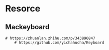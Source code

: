 



# Resorce



## Mackeyboard



```
# https://zhuanlan.zhihu.com/p/343896847
	# https://github.com/yichahucha/Keyboard
	
	
```



